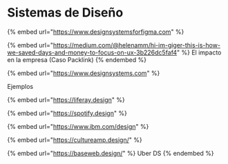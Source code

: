 # Sistemas de Diseño

{% embed url="https://www.designsystemsforfigma.com" %}

{% embed url="https://medium.com/@helenamm/hi-im-giger-this-is-how-we-saved-days-and-money-to-focus-on-ux-3b226dc5faf4" %}
El impacto en la empresa (Caso Packlink)
{% endembed %}

{% embed url="https://www.designsystems.com" %}

Ejemplos

{% embed url="https://liferay.design" %}

{% embed url="https://spotify.design" %}

{% embed url="https://www.ibm.com/design" %}

{% embed url="https://cultureamp.design/" %}

{% embed url="https://baseweb.design/" %}
Uber DS
{% endembed %}
